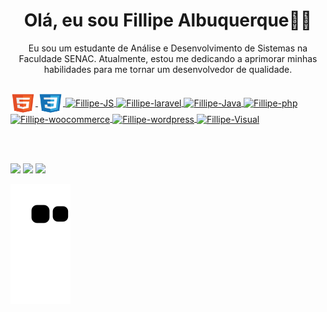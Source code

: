 <h1 align="center">Olá, eu sou Fillipe Albuquerque🙋‍♂️</h1>

<p align="center">Eu sou um estudante de Análise e Desenvolvimento de Sistemas na Faculdade SENAC. Atualmente, estou me dedicando a aprimorar minhas habilidades para me tornar um desenvolvedor de qualidade.</p>

  <br>

  <a href="https://github.com/Fillipe-Albuquerque-Moreira-Dos-Santos/">
  <div>
    <img align="center" alt="Fillipe-HTML" height="30" width="40" src="https://raw.githubusercontent.com/devicons/devicon/master/icons/html5/html5-original.svg">
    <img align="center" alt="Fillipe-CSS" height="30" width="40" src="https://raw.githubusercontent.com/devicons/devicon/master/icons/css3/css3-original.svg">
    <img align="center" alt="Fillipe-JS" height="30" width="40"  src="https://cdn.jsdelivr.net/gh/devicons/devicon/icons/javascript/javascript-original.svg" />
    <img align="center" alt="Fillipe-laravel" height="30" width="40"  src="https://cdn.jsdelivr.net/gh/devicons/devicon/icons/laravel/laravel-plain-wordmark.svg" />
    <img align="center" alt="Fillipe-Java" height="30" width="40" src="https://cdn.jsdelivr.net/gh/devicons/devicon/icons/java/java-original-wordmark.svg" />
    <img align="center" alt="Fillipe-php" height="30" width="40" img src="https://cdn.jsdelivr.net/gh/devicons/devicon/icons/php/php-original.svg" />
    <img align="center" alt="Fillipe-woocommerce" height="30" width="40" img src="https://cdn.jsdelivr.net/gh/devicons/devicon/icons/woocommerce/woocommerce-original.svg" />
    <img align="center" alt="Fillipe-wordpress" height="30" width="40" src="https://cdn.jsdelivr.net/gh/devicons/devicon/icons/wordpress/wordpress-plain.svg" />
    <img align="center" alt="Fillipe-Visual" height="30" width="40"src="https://cdn.jsdelivr.net/gh/devicons/devicon/icons/visualstudio/visualstudio-plain.svg" />
</div>

 <br><br>
<div> 
 
  <a href = "mailto:fillipefff@gmail.com"><img src="https://img.shields.io/badge/-Gmail-%23333?style=for-the-badge&logo=gmail&logoColor=white" target="_blank"></a>
  <a href = "https://github.com/Fillipe-Albuquerque-Moreira-Dos-Santos"><img src="https://img.shields.io/badge/GitHub-100000?style=for-the-badge&logo=github&logoColor=white" target="_blank"></a>
   <a href = "https://www.linkedin.com/in/fillipe-albuquerque-a73511220"><img src="https://img.shields.io/badge/LinkedIn-0077B5?style=for-the-badge&logo=linkedin&logoColor=white" target="_blank"></a>
  


 
  ![Snake animation](https://github.com/Fillipe-Albuquerque-Moreira-Dos-Santos/Fillipe-Albuquerque-Moreira-Dos-Santos/blob/output/github-contribution-grid-snake.svg)
 
</div>

